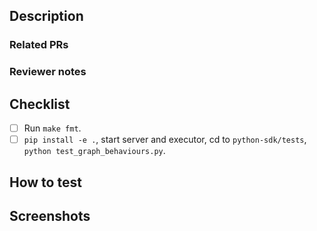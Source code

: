 ## Description

<!-- Please include a summary of the change and which issue is fixed. Please also include relevant motivation and context. List any dependencies that are required for this change. -->

### Related PRs

<!-- Please list any related PRs for this change. -->

### Reviewer notes

<!-- Please provide any notes that the reviewer should know before reviewing this PR. -->

## Checklist

- [ ] Run `make fmt`.
- [ ] `pip install -e .`, start server and executor, cd to `python-sdk/tests`, `python test_graph_behaviours.py`.

## How to test

<!-- Please describe in detail how to test the changes. -->

## Screenshots

<!-- If applicable, add screenshots to help explain your problem. -->

